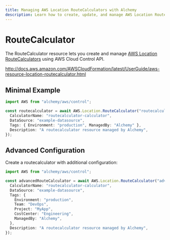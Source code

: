 ```yaml
---
title: Managing AWS Location RouteCalculators with Alchemy
description: Learn how to create, update, and manage AWS Location RouteCalculators using Alchemy Cloud Control.
---
```


# RouteCalculator

The RouteCalculator resource lets you create and manage [AWS Location RouteCalculators](https://docs.aws.amazon.com/location/latest/userguide/) using AWS Cloud Control API.

http://docs.aws.amazon.com/AWSCloudFormation/latest/UserGuide/aws-resource-location-routecalculator.html

## Minimal Example

```ts
import AWS from "alchemy/aws/control";

const routecalculator = await AWS.Location.RouteCalculator("routecalculator-example", {
  CalculatorName: "routecalculator-calculator",
  DataSource: "example-datasource",
  Tags: { Environment: "production", ManagedBy: "Alchemy" },
  Description: "A routecalculator resource managed by Alchemy",
});
```

## Advanced Configuration

Create a routecalculator with additional configuration:

```ts
import AWS from "alchemy/aws/control";

const advancedRouteCalculator = await AWS.Location.RouteCalculator("advanced-routecalculator", {
  CalculatorName: "routecalculator-calculator",
  DataSource: "example-datasource",
  Tags: {
    Environment: "production",
    Team: "DevOps",
    Project: "MyApp",
    CostCenter: "Engineering",
    ManagedBy: "Alchemy",
  },
  Description: "A routecalculator resource managed by Alchemy",
});
```

